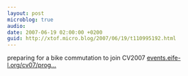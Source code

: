 ```yaml
---
layout: post
microblog: true
audio: 
date: 2007-06-19 02:00:00 +0200
guid: http://xtof.micro.blog/2007/06/19/t110995192.html
---
```

preparing for a bike commutation to join CV2007 [events.eife-l.org/cv07/prog...](http://events.eife-l.org/cv07/programme)
